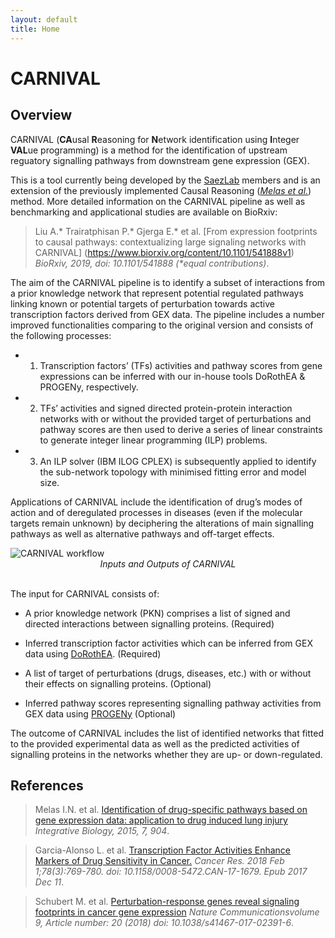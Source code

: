 ```yaml
---
layout: default
title: Home
---
```



# CARNIVAL

## Overview

CARNIVAL (**CA**usal **R**easoning for **N**etwork identification using **I**nteger **VAL**ue programming) is a method for the identification of upstream reguatory signalling pathways from downstream gene expression (GEX).

This is a tool currently being developed by the [SaezLab](http://saezlab.org/) members and is an extension of the previously implemented Causal Reasoning ([*Melas et al.*](http://pubs.rsc.org/en/content/articlehtml/2015/ib/c4ib00294f)) method. More detailed information on the CARNIVAL pipeline as well as benchmarking and applicational studies are available on BioRxiv:

> Liu A.* Trairatphisan P.* Gjerga E.* et al. [From expression footprints to causal pathways: contextualizing large signaling networks with CARNIVAL] (https://www.biorxiv.org/content/10.1101/541888v1) _BioRxiv, 2019, doi: 10.1101/541888 (*equal contributions)_.

The aim of the CARNIVAL pipeline is to identify a subset of interactions from a prior knowledge network that represent potential regulated pathways linking known or potential targets of perturbation towards active transcription factors derived from GEX data. The pipeline includes a number improved functionalities comparing to the original version and consists of the following processes: 

 * 1) Transcription factors’ (TFs) activities and pathway scores from gene expressions can be inferred with our in-house tools DoRothEA & PROGENy, respectively. 

 * 2) TFs’ activities and signed directed protein-protein interaction networks with or without the provided target of perturbations and pathway scores are then used to derive a series of linear constraints to generate integer linear programming (ILP) problems. 

 * 3) An ILP solver (IBM ILOG CPLEX) is subsequently applied to identify the sub-network topology with minimised fitting error and model size.

Applications of CARNIVAL include the identification of drug’s modes of action and of deregulated processes in diseases (even if the molecular targets remain unknown) by deciphering the alterations of main signalling pathways as well as alternative pathways and off-target effects.

<img src="/CARNIVAL/public/CARNIVAL_Workflow_Dec2018.png" alt="CARNIVAL workflow">

<center><i>Inputs and Outputs of CARNIVAL</i></center>
<br>

The input for CARNIVAL consists of:

 * A prior knowledge network (PKN) comprises a list of signed and directed interactions between signalling proteins. (Required)

 * Inferred transcription factor activities which can be inferred from GEX data using [DoRothEA](https://github.com/saezlab/DoRothEA). (Required)
 
 * A list of target of perturbations (drugs, diseases, etc.) with or without their effects on signalling proteins. (Optional) 
 
 * Inferred pathway scores representing signalling pathway activities from GEX data using [PROGENy](https://github.com/saezlab/progeny) (Optional)

The outcome of CARNIVAL includes the list of identified networks that fitted to the provided experimental data as well as the predicted activities of signalling proteins in the networks whether they are up- or down-regulated.

## References

> Melas I.N. et al. [Identification of drug-specific pathways based on gene expression data: application to drug induced lung injury](http://pubs.rsc.org/en/content/articlehtml/2015/ib/c4ib00294f) _Integrative Biology, 2015, 7, 904_.

> Garcia-Alonso L. et al. [Transcription Factor Activities Enhance Markers of Drug Sensitivity in Cancer.](http://cancerres.aacrjournals.org/content/78/3/769.full) _Cancer Res. 2018 Feb 1;78(3):769-780. doi: 10.1158/0008-5472.CAN-17-1679. Epub 2017 Dec 11_.

> Schubert M. et al. [Perturbation-response genes reveal signaling footprints in cancer gene expression](https://www.nature.com/articles/s41467-017-02391-6) _Nature Communicationsvolume 9, Article number: 20 (2018) doi: 10.1038/s41467-017-02391-6_.
